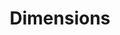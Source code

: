 ---
bigquery: https://console.cloud.google.com/bigquery?p=covid-19-dimensions-ai&page=table&d=data&t=publications
contributors: Digital Science, https://www.digital-science.com/
cost: Free for personal, non-commercial use.
description: Dimensions contains more than 100 million publications, ranging from
  articles published in scholarly journals, books and book chapters, to preprints
  and conference proceedings. All publications are contextualized with linked data
  sets, funding, publications, patents, clinical trials, and policy documents. You
  can also view associated categories, funders, institutions, and researcher profiles.
documentation: https://docs.dimensions.ai/bigquery/index.html
last_edit: Mon, 04 Apr 2022 19:04:00 GMT
location: https://www.dimensions.ai/products/free/
maintained_by: Digital Science, https://www.digital-science.com/
schema_fields: '[''end_year'', ''date_inserted'', ''family_members_ids'', ''category_hra'',
  ''kind'', ''abstract'', ''categories'', ''inventor_names'', ''original_title'',
  ''journal'', ''research_org_country_names'', ''funder_orgs'', ''interventions'',
  ''eisbn'', ''open_access_categories_v2'', ''funding_amount'', ''conditions'', ''researcher_ids'',
  ''email_address'', ''organisation_details'', ''research_org_cities'', ''brief_title'',
  ''id'', ''funding_jpy'', ''wikipedia_url'', ''reference_ids'', ''research_org_state_names'',
  ''funding_chf'', ''concepts'', ''category_rcdc'', ''mesh_terms'', ''research_org_state_codes'',
  ''acronyms'', ''embargo_date'', ''phase'', ''application_number'', ''expiration_date'',
  ''date_print'', ''date_normal'', ''current_assignee_countries'', ''license'', ''funding_usd'',
  ''name'', ''end_date'', ''acronym'', ''active_years'', ''funding_cny'', ''priority_date'',
  ''category_uoa'', ''current_assignee'', ''start_year'', ''citation_string'', ''jurisdiction'',
  ''category_bra'', ''filing_status'', ''supporting_grant_ids'', ''status'', ''book_title'',
  ''clinical_trial_ids'', ''issue'', ''repository_url'', ''description'', ''language'',
  ''associated_publication_id'', ''journal_lists'', ''resulting_publication_ids'',
  ''ipcr'', ''category_hrcs_rac'', ''category_sdg'', ''citations'', ''funding_eur'',
  ''funding_aud'', ''category_for'', ''granted_year'', ''funder_org'', ''altmetrics'',
  ''resulting_publication_doi'', ''publication_year'', ''type'', ''funding_currency'',
  ''funding_details'', ''funder_org_state_codes'', ''date_modified'', ''citations_count'',
  ''registry'', ''funding_cad'', ''category_icrp_ct'', ''editors'', ''original_abstract'',
  ''date_imported_gbq'', ''publication_ids'', ''gender'', ''funder_org_cities'', ''pages'',
  ''category_hrcs_hc'', ''publication_date'', ''publisher'', ''volume'', ''subtitles'',
  ''book_series_title'', ''doi'', ''patent_ids'', ''original_assignee_orgs'', ''parent_id'',
  ''funder_org_acronyms'', ''aliases'', ''relationships'', ''assignee_orgs'', ''legal_status'',
  ''associated_publication_pmid'', ''granted_date'', ''family_id'', ''expiration_year'',
  ''pmcid'', ''isbn'', ''filing_date'', ''associated_publication_arxiv_id'', ''funding_gbp'',
  ''created_date'', ''associated_publication_doi'', ''repository_id'', ''cited_by_ids'',
  ''acknowledgements'', ''investigators'', ''associated_grant_ids'', ''research_org_countries'',
  ''foa_number'', ''established'', ''family_count'', ''research_org_city_names'',
  ''priority_year'', ''types'', ''source_id'', ''repository_name'', ''current_assignee_orgs'',
  ''address'', ''linkout'', ''arxiv_id'', ''funding_nzd'', ''date_online'', ''labels'',
  ''title'', ''conference'', ''external_ids'', ''funder_countries'', ''cpc'', ''year'',
  ''proceedings_title'', ''date'', ''funder_org_countries'', ''pmid'', ''filing_year'',
  ''mesh_headings'', ''start_date'', ''open_access_categories'', ''grant_number'',
  ''links'', ''original_assignee_countries'', ''legal_events'', ''research_orgs'',
  ''category_icrp_cso'', ''metrics'', ''authors'', ''original_assignee'', ''assignee_countries'']'
shortname: dimensions
tags:
- scholarly literature
- patents
- funding
- clinical trials
- academic profiles
terms_of_use: 'Use of both the Dimensions COVID-19 dataset and full Dimensions dataset
  are subject to the Dimensions Terms of use: https://www.dimensions.ai/policies-terms-legal '
title: Dimensions
uuid: dcff88bd-fe6b-4fdb-8159-809bf9d7bc1c
---